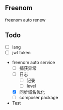 ## Freenom 
freenom auto renew

## Todo
 - [ ] lang
 - [ ] jwt token 
 - freenom auto service 
    - [ ] 捕获异常
    - [ ] 日志
        - [ ] 记录
        - [ ] level
    - [x] 同步域名优化
    - [ ] composer package
 - Test
